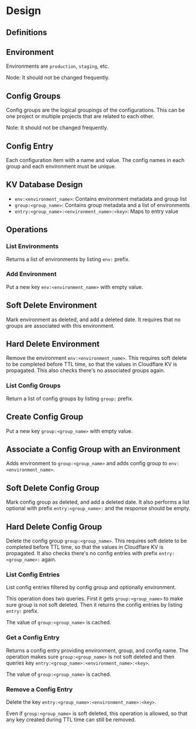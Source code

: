 # Design

## Definitions

## Environment

Environments are `production`, `staging`, etc.

Node: It should not be changed frequently.

## Config Groups

Config groups are the logical groupings of the configurations. This can be one project or multiple projects that are related to each other.

Note: It should not be changed frequently.

## Config Entry

Each configuration item with a name and value. The config names in each group and each environment must be unique.

## KV Database Design

- `env:<environment_name>`: Contains environment metadata and group list
- `group:<group_name>`: Contains group metadata and a list of environments
- `entry:<group_name>:<environment_name>:<key>`: Maps to entry value

## Operations

### List Environments

Returns a list of environments by listing `env:` prefix.

### Add Environment

Put a new key `env:<environment_name>` with empty value.

## Soft Delete Environment

Mark environment as deleted, and add a deleted date. It requires that no groups are associated with this environment.

## Hard Delete Environment

Remove the environment `env:<environment_name>`. This requires soft delete to be completed before TTL time, so that the values in Cloudflare KV is propagated. This also checks there's no associated groups again.

### List Config Groups

Return a list of config groups by listing `group:` prefix.

## Create Config Group

Put a new key `group:<group_name>` with empty value.

## Associate a Config Group with an Environment

Adds environment to `group:<group_name>` and adds config group to `env:<environment_name>`.

## Soft Delete Config Group

Mark config group as deleted, and add a deleted date. It also performs a list optional with prefix `entry:<group_name>:` and the response should be empty.

## Hard Delete Config Group

Delete the config group `group:<group_name>`. This requires soft delete to be completed before TTL time, so that the values in Cloudflare KV is propagated. It also checks there's no config entries with prefix `entry:<group_name>:` again.

### List Config Entries

List config entries filtered by config group and optionally environment.

This operation does two queries. First it gets `group:<group_name>` to make sure group is not soft deleted. Then it returns the config entries by listing `entry:` prefix.

The value of `group:<group_name>` is cached.

### Get a Config Entry

Returns a config entry providing environment, group, and config name. The operation makes sure `group:<group_name>` is not soft deleted and then queries key `entry:<group_name>:<environment_name>:<key>`.

The value of `group:<group_name>` is cached.

### Remove a Config Entry

Delete the key `entry:<group_name>:<environment_name>:<key>`.

Even if `group:<group_name>` is soft deleted, this operation is allowed, so that any key created during TTL time can still be removed.
